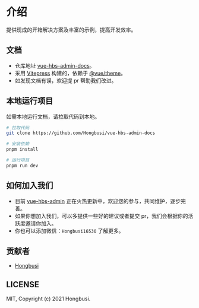 # 介绍

提供现成的开箱解决方案及丰富的示例，提高开发效率。

## 文档

- 仓库地址 [vue-hbs-admin-docs](https://github.com/Hongbusi/vue-hbs-admin-docs)。
- 采用 [Vitepress](https://github.com/vuejs/vitepress) 构建的，依赖于 [@vue/theme](https://github.com/vuejs/theme)。
- 如发现文档有误，欢迎提 pr 帮助我们改进。

## 本地运行项目

如需本地运行文档，请拉取代码到本地。

``` bash
# 拉取代码
git clone https://github.com/Hongbusi/vue-hbs-admin-docs

# 安装依赖
pnpm install

# 运行项目
pnpm run dev
```

## 如何加入我们

- 目前 [vue-hbs-admin](https://github.com/Hongbusi/vue-hbs-admin) 正在火热更新中，欢迎您的参与，共同维护，逐步完善。
- 如果你想加入我们，可以多提供一些好的建议或者提交 pr，我们会根据你的活跃度邀请你加入。
- 你也可以添加微信：`Hongbusi16530` 了解更多。

## 贡献者

- [Hongbusi](https://github.com/Hongbusi)

## LICENSE

MIT, Copyright (c) 2021 Hongbusi.
